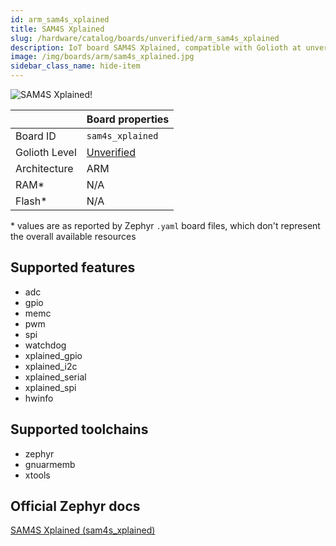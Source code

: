 ```yaml
---
id: arm_sam4s_xplained
title: SAM4S Xplained
slug: /hardware/catalog/boards/unverified/arm_sam4s_xplained
description: IoT board SAM4S Xplained, compatible with Golioth at unverified level.
image: /img/boards/arm/sam4s_xplained.jpg
sidebar_class_name: hide-item
---
```


[//]: # (This is an auto-generated file, do not edit! Changes to it will be lost upon re-generation)

![SAM4S Xplained!](/img/boards/arm/sam4s_xplained.jpg "SAM4S Xplained")

|                | Board properties     |
| -------------  | -------------------- |
| Board ID       | `sam4s_xplained` |
| Golioth Level  | [Unverified](/hardware#unverified-boards) |
| Architecture   | ARM |
| RAM*           | N/A |
| Flash*         | N/A |

\* values are as reported by Zephyr `.yaml` board files, which don't represent the overall available resources



## Supported features

* adc
* gpio
* memc
* pwm
* spi
* watchdog
* xplained_gpio
* xplained_i2c
* xplained_serial
* xplained_spi
* hwinfo

## Supported toolchains

* zephyr
* gnuarmemb
* xtools

## Official Zephyr docs

[SAM4S Xplained (sam4s_xplained)](https://docs.zephyrproject.org/latest/boards/arm/sam4s_xplained/doc/index.html)

